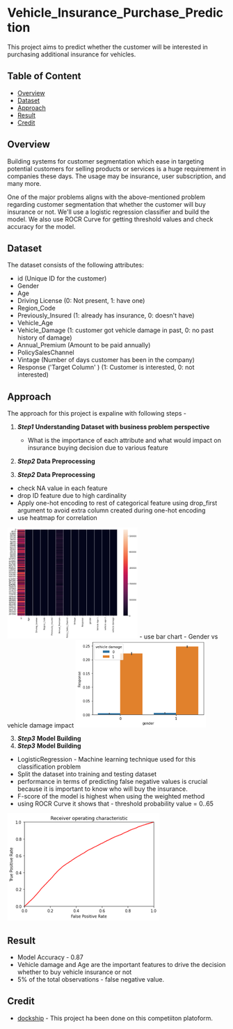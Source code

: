 # Vehicle_Insurance_Purchase_Prediction
This project aims to predict whether the customer will be interested in purchasing additional insurance for vehicles.

## Table of Content
  * [Overview](#Overview)
  * [Dataset](#Dataset)
  * [Approach](#Approach)
  * [Result](#Result)
  * [Credit](#Credit)
  

## Overview
Building systems for customer segmentation which ease in targeting potential customers for selling products or services is a huge requirement in companies these days. The usage may be insurance, user subscription, and many more.

One of the major problems aligns with the above-mentioned problem regarding customer segmentation that whether the customer will buy insurance or not. We'll use a logistic regression classifier and build the model. We also use ROCR Curve for getting threshold values and check accuracy for the model.

## Dataset
The dataset consists of the following attributes:

* id (Unique ID for the customer)
* Gender
* Age
* Driving License (0: Not present, 1: have one)
* Region_Code
* Previously_Insured (1: already has insurance, 0: doesn't have)
* Vehicle_Age
* Vehicle_Damage (1: customer got vehicle damage in past, 0: no past history of damage)
* Annual_Premium (Amount to be paid annually)
* PolicySalesChannel
* Vintage (Number of days customer has been in the company)
* Response ('Target Column' ) (1: Customer is interested, 0: not interested)


## Approach

The approach for this project is expaline with following steps - 
1. ***Step1***     __Understanding Dataset with business problem perspective__
   - What is the importance of each attribute and what would impact on insurance buying decision due to various feature 

2.  ***Step2***     __Data Preprocessing__
  2.  ***Step2***     __Data Preprocessing__
   - check NA value in each feature 
   - drop ID feature due to high cardinality
   - Apply one-hot encoding to rest of categorical feature using drop_first argument to avoid extra column created during one-hot encoding
   - use heatmap for correlation 
 
 
<img src="/Correlation%20HeatMap.png" width="300">
   -  use bar chart - Gender vs vehicle damage impact
  
<img src="/vehicle%20damage%20vs%20target%20variable.png" width="300">

3. ***Step3***     __Model Building__
  3. ***Step3***     __Model Building__
   - LogisticRegression - Machine learning technique used for this classification problem
   - Split the dataset into training and testing dataset
   - performance in terms of predicting false negative values is crucial because it is important to know who will buy the insurance.
   - F-score of the model is highest when using the weighted method
   - using ROCR Curve  it shows that - threshold probability value = 0..65

   
  <img src="ROCR%20Curve.png" width = "350">
  
  
  
  ## Result
  - Model Accuracy - 0.87
  - Vehicle damage and Age are the important features to drive the decision whether to buy vehicle insurance or not
  - 5% of the total observations - false negative value.

  ## Credit

 - [dockship](https://https://dockship.io/) - This project ha been done on  this competiiton platoform. 
